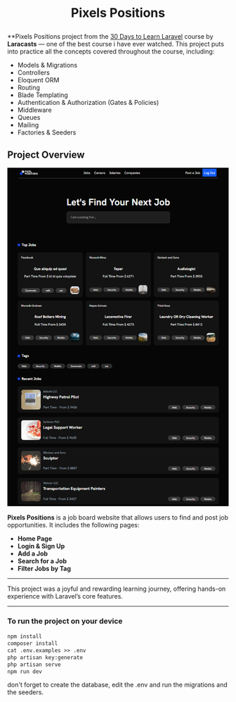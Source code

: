 # <p align="center"> Pixels Positions</p>

**Pixels Positions project from the [30 Days to Learn Laravel](https://www.youtube.com/playlist?list=PL3VM-unCzF8hy47mt9-chowaHNjfkuEVz) course by **Laracasts** — one of the best course i have ever watched.
This project puts into practice all the concepts covered throughout the course, including:

- Models & Migrations
- Controllers
- Eloquent ORM
- Routing
- Blade Templating
- Authentication & Authorization (Gates & Policies)
- Middleware
- Queues
- Mailing
- Factories & Seeders

## Project Overview
<div align="center" ><img src="ProjectPreview.png" alt="project previeww"/></div>

**Pixels Positions** is a job board website that allows users to find and post job opportunities. It includes the following pages:

- **Home Page**
- **Login & Sign Up**
- **Add a Job**
- **Search for a Job**
- **Filter Jobs by Tag**

---

This project was a joyful and rewarding learning journey, offering hands-on experience with Laravel’s core features.

---

### To run the project on your device

```
npm install
composer install
cat .env.examples >> .env
php artisan key:generate
php artisan serve
npm run dev
```

don't forget to create the database, edit the .env and run the migrations and the seeders.
